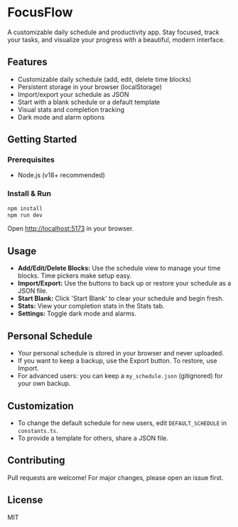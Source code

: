 # FocusFlow

A customizable daily schedule and productivity app. Stay focused, track your tasks, and visualize your progress with a beautiful, modern interface.

## Features
- Customizable daily schedule (add, edit, delete time blocks)
- Persistent storage in your browser (localStorage)
- Import/export your schedule as JSON
- Start with a blank schedule or a default template
- Visual stats and completion tracking
- Dark mode and alarm options

## Getting Started

### Prerequisites
- Node.js (v18+ recommended)

### Install & Run
```bash
npm install
npm run dev
```

Open [http://localhost:5173](http://localhost:5173) in your browser.

## Usage
- **Add/Edit/Delete Blocks:** Use the schedule view to manage your time blocks. Time pickers make setup easy.
- **Import/Export:** Use the buttons to back up or restore your schedule as a JSON file.
- **Start Blank:** Click 'Start Blank' to clear your schedule and begin fresh.
- **Stats:** View your completion stats in the Stats tab.
- **Settings:** Toggle dark mode and alarms.

## Personal Schedule
- Your personal schedule is stored in your browser and never uploaded.
- If you want to keep a backup, use the Export button. To restore, use Import.
- For advanced users: you can keep a `my_schedule.json` (gitignored) for your own backup.

## Customization
- To change the default schedule for new users, edit `DEFAULT_SCHEDULE` in `constants.ts`.
- To provide a template for others, share a JSON file.

## Contributing
Pull requests are welcome! For major changes, please open an issue first.

## License
MIT
